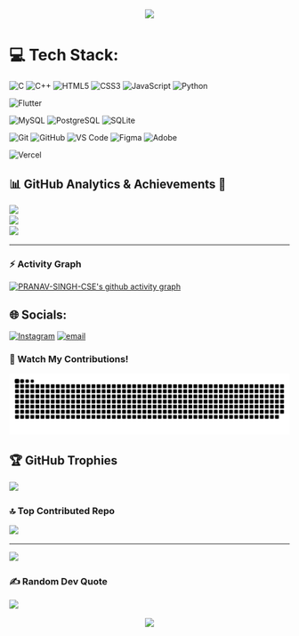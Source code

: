 <h1 align="center">
  <img src="https://readme-typing-svg.herokuapp.com?size=28&duration=3000&color=00F7FF&center=true&vCenter=true&width=600&lines=Hey+%F0%9F%91%8B%2C+I'm+Pranav+Singh;Full+Stack+Developer;Tech+Explorer+%26+Innovator;Coding+is+my+Superpower+%F0%9F%9A%80" />
</h1>

# 💻 Tech Stack:
<!-- Languages -->
![C](https://img.shields.io/badge/C-%2300599C.svg?style=for-the-badge&logo=c&logoColor=white) 
![C++](https://img.shields.io/badge/C++-%2300599C.svg?style=for-the-badge&logo=c%2B%2B&logoColor=white) 
![HTML5](https://img.shields.io/badge/HTML5-%23E34F26.svg?style=for-the-badge&logo=html5&logoColor=white) 
![CSS3](https://img.shields.io/badge/CSS3-%231572B6.svg?style=for-the-badge&logo=css3&logoColor=white) 
![JavaScript](https://img.shields.io/badge/JavaScript-%23323330.svg?style=for-the-badge&logo=javascript&logoColor=%23F7DF1E) 
![Python](https://img.shields.io/badge/Python-3670A0.svg?style=for-the-badge&logo=python&logoColor=ffdd54) 

<!-- Frameworks & Libraries -->
![Flutter](https://img.shields.io/badge/Flutter-%2302569B.svg?style=for-the-badge&logo=Flutter&logoColor=white) 


<!-- Databases -->
![MySQL](https://img.shields.io/badge/MySQL-4479A1.svg?style=for-the-badge&logo=mysql&logoColor=white) 
![PostgreSQL](https://img.shields.io/badge/PostgreSQL-%23316192.svg?style=for-the-badge&logo=postgresql&logoColor=white) 
![SQLite](https://img.shields.io/badge/SQLite-%2307405e.svg?style=for-the-badge&logo=sqlite&logoColor=white)

<!-- Tools -->
![Git](https://img.shields.io/badge/Git-F05032.svg?style=for-the-badge&logo=git&logoColor=white) 
![GitHub](https://img.shields.io/badge/GitHub-181717.svg?style=for-the-badge&logo=github&logoColor=white) 
![VS Code](https://img.shields.io/badge/VS%20Code-007ACC.svg?style=for-the-badge&logo=visual-studio-code&logoColor=white) 
![Figma](https://img.shields.io/badge/Figma-F24E1E.svg?style=for-the-badge&logo=figma&logoColor=white) 
![Adobe](https://img.shields.io/badge/Adobe-%23FF0000.svg?style=for-the-badge&logo=adobe&logoColor=white)

<!-- Cloud -->
![Vercel](https://img.shields.io/badge/Vercel-000000.svg?style=for-the-badge&logo=vercel&logoColor=white) 


## 📊 GitHub Analytics & Achievements 🚀

![](https://github-readme-stats-weld-nine-27.vercel.app/api?username=PRANAV-SINGH-CSE&theme=radical&hide_border=false&include_all_commits=true&count_private=true&show_icons=true)<br/>
![](https://github-readme-stats-weld-nine-27.vercel.app/api/top-langs/?username=PRANAV-SINGH-CSE&theme=radical&hide_border=false&layout=compact&langs_count=10&count_private=true)<br/>
![](https://github-readme-streak-stats.herokuapp.com/?user=PRANAV-SINGH-CSE&theme=radical&hide_border=false)<br/>

---

### ⚡ Activity Graph
[![PRANAV-SINGH-CSE's github activity graph](https://github-readme-activity-graph.vercel.app/graph?username=PRANAV-SINGH-CSE&theme=radical)](https://github.com/ashutosh00710/github-readme-activity-graph)

## 🌐 Socials:
[![Instagram](https://img.shields.io/badge/Instagram-%23E4405F.svg?logo=Instagram&logoColor=white)](https://instagram.com/pranav.12_12) [![email](https://img.shields.io/badge/Email-D14836?logo=gmail&logoColor=white)](mailto:pranavsinghkia@gmail.com) 
<!-- ANIMATION -->
### 🐍 Watch My Contributions!
<p align="center">
  <img src="https://raw.githubusercontent.com/Platane/snk/output/github-contribution-grid-snake-dark.svg" alt="Snake animation" />
</p>




## 🏆 GitHub Trophies
![](https://github-profile-trophy.vercel.app/?username=PRANAV-SINGH-CSE&theme=radical&no-frame=false&no-bg=true&margin-w=4)

### 🔝 Top Contributed Repo
![](https://github-contributor-stats.vercel.app/api?username=PRANAV-SINGH-CSE&limit=5&theme=dark&combine_all_yearly_contributions=true)

---
[![](https://visitcount.itsvg.in/api?id=PRANAV-SINGH-CSE&icon=0&color=0)](https://visitcount.itsvg.in)

### ✍️ Random Dev Quote
![](https://quotes-github-readme.vercel.app/api?type=horizontal&theme=radical)



<!-- Proudly created with GPRM ( https://gprm.itsvg.in ) -->
<!-- Cyberpunk Footer -->
<p align="center">
  <img src="https://komarev.com/ghpvc/?username=PRANAV-SINGH-CSE&label=PROFILE+VIEWS&color=00F7FF&style=for-the-badge" />
</p>
